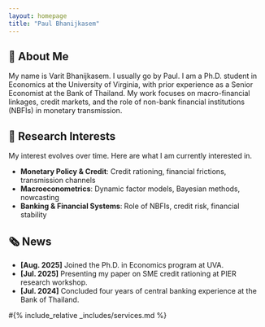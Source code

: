 ```yaml
---
layout: homepage
title: "Paul Bhanijkasem"
---
```


## 👋 About Me

My name is Varit Bhanijkasem. I usually go by Paul. I am a Ph.D. student in Economics at the University of Virginia, with prior experience as a Senior Economist at the Bank of Thailand. My work focuses on macro-financial linkages, credit markets, and the role of non-bank financial institutions (NBFIs) in monetary transmission.

## 🔬 Research Interests
My interest evolves over time. Here are what I am currently interested in. 

- **Monetary Policy & Credit**: Credit rationing, financial frictions, transmission channels  
- **Macroeconometrics**: Dynamic factor models, Bayesian methods, nowcasting  
- **Banking & Financial Systems**: Role of NBFIs, credit risk, financial stability

## 🗞️ News

- **[Aug. 2025]** Joined the Ph.D. in Economics program at UVA.
- **[Jul. 2025]** Presenting my paper on SME credit rationing at PIER research workshop.
- **[Jul. 2024]** Concluded four years of central banking experience at the Bank of Thailand.


<!-- {% include_relative _includes/publications.md %} -->

#{% include_relative _includes/services.md %}
